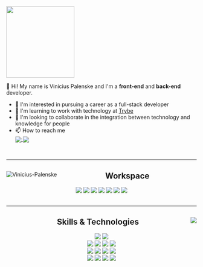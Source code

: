 <div>
  <img align="center" src="https://c.tenor.com/cdgu_rxP5vwAAAAd/cat-hiss.gif" height="190px" width="180px"/>
  <p align="left">
    👋 Hi! My name is Vinicius Palenske and I'm a <b>front-end</b> and <b>back-end</b> developer.
    <ul>
      <li>👀 I'm interested in pursuing a career as a full-stack developer</li>
      <li>🌱 I'm learning to work with technology at <a href="https://www.betrybe.com/">Trybe</a></li>
      <li>💞️ I'm looking to collaborate in the integration between technology and knowledge for people</li>
      <li>📫 How to reach me<br><a target="_blank" href="https://www.linkedin.com/in/vini-palenske/">
        <img align=center src="https://img.shields.io/badge/LinkedIn-0077B5?style=flat&logo=linkedin&logoColor=white"/><a href="https://mail.google.com/mail/?view=cm&fs=1&to=viniciuspalenske@gmail.com" target="_blank">
        <img align="center" src="https://img.shields.io/badge/Gmail-D14836?style=flat&logo=gmail&logoColor=white"/></a></li>
    </ul>
  </p>
</div>
<br>
<hr>
<div>
  <img align="left" src="https://github-readme-stats.vercel.app/api?username=palenske&theme=onedark&show_icons=true&hide=stars&custom_title=Palenske's%20GitHub%20Stats" alt="Vinicius-Palenske"/>  
  <div align="center">
    <h2>Workspace</h2>
    <img src="https://img.shields.io/badge/Ubuntu-E95420?style=for-the-badge&logo=ubuntu&logoColor=white"/>
    <img src="https://img.shields.io/badge/oh_my_zsh-1A2C34?style=for-the-badge&logo=ohmyzsh&logoColor=white"/>
    <img src="https://img.shields.io/badge/Zoom-2D8CFF?style=for-the-badge&logo=zoom&logoColor=white"/>
    <img src="https://img.shields.io/badge/Visual_Studio_Code-0078D4?style=for-the-badge&logo=visual%20studio%20code&logoColor=white"/>
    <img src="https://img.shields.io/badge/Slack-4A154B?style=for-the-badge&logo=slack&logoColor=white"/>
    <img src="https://img.shields.io/badge/Google_chrome-4285F4?style=for-the-badge&logo=Google-chrome&logoColor=white"/>
    <img src="https://img.shields.io/badge/Trello-0052CC?style=for-the-badge&logo=trello&logoColor=white"/>
  </div>
</div>
<br>
<hr>
<div>
  <img align="right" src="https://github-readme-stats.vercel.app/api/top-langs/?username=palenske&theme=onedark" widht="350px"/>
  <div align="center">
    <h2>Skills & Technologies</h2>
    <div>
      <img src="https://img.shields.io/badge/Bash-4D4D4D?style=for-the-badge&logo=gnu-bash&logoColor=white">
      <img src="https://img.shields.io/badge/Git-F34F29?style=for-the-badge&logo=git&logoColor=white">
    </div>
    <div>
      <img src="https://img.shields.io/badge/HTML5-E34F26?style=for-the-badge&logo=html5&logoColor=white"/>
      <img src="https://img.shields.io/badge/CSS3-1572B6?style=for-the-badge&logo=css3&logoColor=white"/> 
      <img src="https://img.shields.io/badge/JavaScript-323330?style=for-the-badge&logo=javascript&logoColor=F7DF1E"/>
      <img src="https://img.shields.io/badge/React-20232A?style=for-the-badge&logo=react&logoColor=61DAFB"/>
    <div/>
    <div>
      <img src="https://img.shields.io/badge/Redux-593D88?style=for-the-badge&logo=redux&logoColor=white"/>
      <img src="https://img.shields.io/badge/React_Router-CA4245?style=for-the-badge&logo=react-router&logoColor=white"/>
      <img src="https://img.shields.io/badge/Jest-C21325?style=for-the-badge&logo=jest&logoColor=white"/>
      <img src="https://img.shields.io/badge/RTL-1A2C34?style=for-the-badge&amp;logo=testing-library&amp;logoColor=E33332">
    </div>
    <div>
      <img src="https://img.shields.io/badge/Node.js-339933?style=for-the-badge&logo=nodedotjs&logoColor=white"/>
      <img src="https://img.shields.io/badge/Express.js-000000?style=for-the-badge&logo=express&logoColor=white"/>
      <img src="https://img.shields.io/badge/MySQL-4479A1?style=for-the-badge&logo=mysql&logoColor=white"/>
      <img src="https://img.shields.io/badge/MongoDB-4EA94B?style=for-the-badge&logo=mongodb&logoColor=white"/>
    </div>
  </div>
</div>
